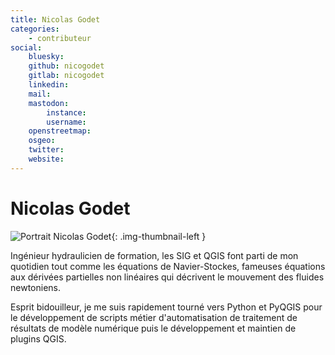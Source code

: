 ```yaml
---
title: Nicolas Godet
categories:
    - contributeur
social:
    bluesky:
    github: nicogodet
    gitlab: nicogodet
    linkedin:
    mail:
    mastodon:
        instance:
        username:
    openstreetmap:
    osgeo:
    twitter:
    website:
---
```


# Nicolas Godet

<!-- --8<-- [start:author-sign-block] -->

![Portrait Nicolas Godet](https://cdn.geotribu.fr/img/internal/contributeurs/ngo.webp "Portrait Nicolas Godet"){: .img-thumbnail-left }

Ingénieur hydraulicien de formation, les SIG et QGIS font parti de mon quotidien tout comme les équations de Navier-Stockes, fameuses équations aux dérivées partielles non linéaires qui décrivent le mouvement des fluides newtoniens.

Esprit bidouilleur, je me suis rapidement tourné vers Python et PyQGIS pour le développement de scripts métier d'automatisation de traitement de résultats de modèle numérique puis le développement et maintien de plugins QGIS.

<!-- --8<-- [end:author-sign-block] -->
